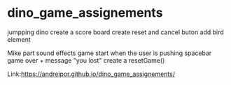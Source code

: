 # dino_game_assignements
 jumpping dino
 create a score board
 create reset and cancel buton
 add bird element 

 Mike part
  sound effects
  game start when the user is pushing spacebar
  game over + message "you lost"
  create a resetGame()
 
Link:https://andreipor.github.io/dino_game_assignements/
